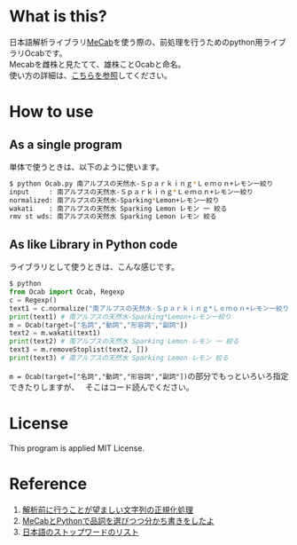 # What is this?
日本語解析ライブラリ[MeCab](http://taku910.github.io/mecab/)を使う際の、前処理を行うためのpython用ライブラリOcabです。  
Mecabを雌株と見たてて、雄株ことOcabと命名。  
使い方の詳細は、[こちらを参照](http://boomin.yokohama/archives/634)してください。

# How to use
## As a single program
単体で使うときは、以下のように使います。

```bash
$ python Ocab.py 南アルプスの天然水-Ｓｐａｒｋｉｎｇ*Ｌｅｍｏｎ+レモン一絞り
input     : 南アルプスの天然水-Ｓｐａｒｋｉｎｇ*Ｌｅｍｏｎ+レモン一絞り
normalized: 南アルプスの天然水-Sparking*Lemon+レモン一絞り
wakati    : 南アルプスの天然水 Sparking Lemon レモン 一 絞る
rmv st wds: 南アルプスの天然水 Sparking Lemon レモン 絞る
```

## As like Library in Python code
ライブラリとして使うときは、こんな感じです。

```python
$ python
from Ocab import Ocab, Regexp
c = Regexp()
text1 = c.normalize("南アルプスの天然水-Ｓｐａｒｋｉｎｇ*Ｌｅｍｏｎ+レモン一絞り")
print(text1) # 南アルプスの天然水-Sparking*Lemon+レモン一絞り
m = Ocab(target=["名詞","動詞","形容詞","副詞"])
text2 = m.wakati(text1)
print(text2) # 南アルプスの天然水 Sparking Lemon レモン 一 絞る
text3 = m.removeStoplist(text2, [])
print(text3) # 南アルプスの天然水 Sparking Lemon レモン 絞る
```

`m = Ocab(target=["名詞","動詞","形容詞","副詞"])`の部分でもっといろいろ指定できたりしますが、  
そこはコード読んでください。

# License
This program is applied MIT License.

# Reference
1. [解析前に行うことが望ましい文字列の正規化処理](https://github.com/neologd/mecab-ipadic-neologd/wiki/Regexp.ja)
1. [MeCabとPythonで品詞を選びつつ分かち書きをしたよ](https://foolean.net/p/576)
1. [日本語のストップワードのリスト](http://svn.sourceforge.jp/svnroot/slothlib/CSharp/Version1/SlothLib/NLP/Filter/StopWord/word/Japanese.txt)
